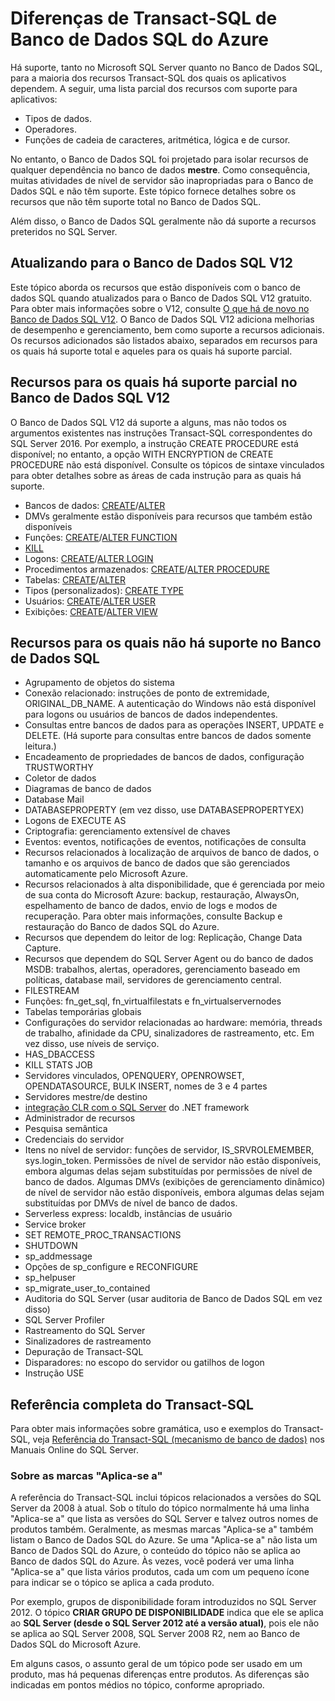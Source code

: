 <properties
   pageTitle="Sem suporte no T-SQL de Banco de Dados SQL do Azure | Microsoft Azure"
   description="Instruções Transact-SQL que têm suporte menor que o total pelo Banco de Dados SQL"
   services="sql-database"
   documentationCenter=""
   authors="BYHAM"
   manager="jeffreyg"
   editor=""
   tags=""/>

<tags
   ms.service="sql-database"
   ms.devlang="na"
   ms.topic="article"
   ms.tgt_pltfrm="na"
   ms.workload="data-management"
   ms.date="01/21/2016"
   ms.author="rick.byham@microsoft.com"/>

# Diferenças de Transact-SQL de Banco de Dados SQL do Azure


Há suporte, tanto no Microsoft SQL Server quanto no Banco de Dados SQL, para a maioria dos recursos Transact-SQL dos quais os aplicativos dependem. A seguir, uma lista parcial dos recursos com suporte para aplicativos:

- Tipos de dados.
- Operadores.
- Funções de cadeia de caracteres, aritmética, lógica e de cursor.

No entanto, o Banco de Dados SQL foi projetado para isolar recursos de qualquer dependência no banco de dados **mestre**. Como consequência, muitas atividades de nível de servidor são inapropriadas para o Banco de Dados SQL e não têm suporte. Este tópico fornece detalhes sobre os recursos que não têm suporte total no Banco de Dados SQL.

Além disso, o Banco de Dados SQL geralmente não dá suporte a recursos preteridos no SQL Server.

## Atualizando para o Banco de Dados SQL V12

Este tópico aborda os recursos que estão disponíveis com o banco de dados SQL quando atualizados para o Banco de Dados SQL V12 gratuito. Para obter mais informações sobre o V12, consulte [O que há de novo no Banco de Dados SQL V12](sql-database-v12-whats-new.md). O Banco de Dados SQL V12 adiciona melhorias de desempenho e gerenciamento, bem como suporte a recursos adicionais. Os recursos adicionados são listados abaixo, separados em recursos para os quais há suporte total e aqueles para os quais há suporte parcial.

## Recursos para os quais há suporte parcial no Banco de Dados SQL V12

O Banco de Dados SQL V12 dá suporte a alguns, mas não todos os argumentos existentes nas instruções Transact-SQL correspondentes do SQL Server 2016. Por exemplo, a instrução CREATE PROCEDURE está disponível; no entanto, a opção WITH ENCRYPTION de CREATE PROCEDURE não está disponível. Consulte os tópicos de sintaxe vinculados para obter detalhes sobre as áreas de cada instrução para as quais há suporte.

- Bancos de dados: [CREATE](https://msdn.microsoft.com/library/dn268335.aspx)/[ALTER](https://msdn.microsoft.com/library/ms174269.aspx)
- DMVs geralmente estão disponíveis para recursos que também estão disponíveis
- Funções: [CREATE](https://msdn.microsoft.com/library/ms186755.aspx)/[ALTER FUNCTION](https://msdn.microsoft.com/library/ms186967.aspx)
- [KILL](https://msdn.microsoft.com/library/ms173730.aspx) 
- Logons: [CREATE](https://msdn.microsoft.com/library/ms189751.aspx)/[ALTER LOGIN](https://msdn.microsoft.com/library/ms189828.aspx)
- Procedimentos armazenados: [CREATE](https://msdn.microsoft.com/library/ms187926.aspx)/[ALTER PROCEDURE](https://msdn.microsoft.com/library/ms189762.aspx)
- Tabelas: [CREATE](https://msdn.microsoft.com/library/dn305849.aspx)/[ALTER](https://msdn.microsoft.com/library/ms190273.aspx)
- Tipos (personalizados): [CREATE TYPE](https://msdn.microsoft.com/library/ms175007.aspx)
- Usuários: [CREATE](https://msdn.microsoft.com/library/ms173463.aspx)/[ALTER USER](https://msdn.microsoft.com/library/ms176060.aspx)
- Exibições: [CREATE](https://msdn.microsoft.com/library/ms187956.aspx)/[ALTER VIEW](https://msdn.microsoft.com/library/ms173846.aspx)

## Recursos para os quais não há suporte no Banco de Dados SQL

- Agrupamento de objetos do sistema
- Conexão relacionado: instruções de ponto de extremidade, ORIGINAL\_DB\_NAME. A autenticação do Windows não está disponível para logons ou usuários de bancos de dados independentes.
- Consultas entre bancos de dados para as operações INSERT, UPDATE e DELETE. (Há suporte para consultas entre bancos de dados somente leitura.)
- Encadeamento de propriedades de bancos de dados, configuração TRUSTWORTHY
- Coletor de dados
- Diagramas de banco de dados
- Database Mail
- DATABASEPROPERTY (em vez disso, use DATABASEPROPERTYEX)
- Logons de EXECUTE AS
- Criptografia: gerenciamento extensível de chaves
- Eventos: eventos, notificações de eventos, notificações de consulta
- Recursos relacionados à localização de arquivos de banco de dados, o tamanho e os arquivos de banco de dados que são gerenciados automaticamente pelo Microsoft Azure.
- Recursos relacionados à alta disponibilidade, que é gerenciada por meio de sua conta do Microsoft Azure: backup, restauração, AlwaysOn, espelhamento de banco de dados, envio de logs e modos de recuperação. Para obter mais informações, consulte Backup e restauração do Banco de dados SQL do Azure.
- Recursos que dependem do leitor de log: Replicação, Change Data Capture.
- Recursos que dependem do SQL Server Agent ou do banco de dados MSDB: trabalhos, alertas, operadores, gerenciamento baseado em políticas, database mail, servidores de gerenciamento central.
- FILESTREAM
- Funções: fn\_get\_sql, fn\_virtualfilestats e fn\_virtualservernodes
- Tabelas temporárias globais
- Configurações do servidor relacionadas ao hardware: memória, threads de trabalho, afinidade da CPU, sinalizadores de rastreamento, etc. Em vez disso, use níveis de serviço.
- HAS\_DBACCESS
- KILL STATS JOB
- Servidores vinculados, OPENQUERY, OPENROWSET, OPENDATASOURCE, BULK INSERT, nomes de 3 e 4 partes
- Servidores mestre/de destino
- [integração CLR com o SQL Server](http://msdn.microsoft.com/library/ms254963.aspx) do .NET framework
- Administrador de recursos
- Pesquisa semântica
- Credenciais do servidor
- Itens no nível de servidor: funções de servidor, IS\_SRVROLEMEMBER, sys.login\_token. Permissões de nível de servidor não estão disponíveis, embora algumas delas sejam substituídas por permissões de nível de banco de dados. Algumas DMVs (exibições de gerenciamento dinâmico) de nível de servidor não estão disponíveis, embora algumas delas sejam substituídas por DMVs de nível de banco de dados.
- Serverless express: localdb, instâncias de usuário
- Service broker
- SET REMOTE\_PROC\_TRANSACTIONS
- SHUTDOWN
- sp\_addmessage
- Opções de sp\_configure e RECONFIGURE
- sp\_helpuser
- sp\_migrate\_user\_to\_contained
- Auditoria do SQL Server (usar auditoria de Banco de Dados SQL em vez disso)
- SQL Server Profiler
- Rastreamento do SQL Server
- Sinalizadores de rastreamento
- Depuração de Transact-SQL
- Disparadores: no escopo do servidor ou gatilhos de logon
- Instrução USE

## Referência completa do Transact-SQL

Para obter mais informações sobre gramática, uso e exemplos do Transact-SQL, veja [Referência do Transact-SQL (mecanismo de banco de dados)](https://msdn.microsoft.com/library/bb510741.aspx) nos Manuais Online do SQL Server.

### Sobre as marcas "Aplica-se a"

A referência do Transact-SQL inclui tópicos relacionados a versões do SQL Server da 2008 à atual. Sob o título do tópico normalmente há uma linha "Aplica-se a" que lista as versões do SQL Server e talvez outros nomes de produtos também. Geralmente, as mesmas marcas "Aplica-se a" também listam o Banco de Dados SQL do Azure. Se uma "Aplica-se a" não lista um Banco de Dados SQL do Azure, o conteúdo do tópico não se aplica ao Banco de dados SQL do Azure. Às vezes, você poderá ver uma linha "Aplica-se a" que lista vários produtos, cada um com um pequeno ícone para indicar se o tópico se aplica a cada produto.

 Por exemplo, grupos de disponibilidade foram introduzidos no SQL Server 2012. O tópico **CRIAR GRUPO DE DISPONIBILIDADE** indica que ele se aplica ao **SQL Server (desde o SQL Server 2012 até a versão atual)**, pois ele não se aplica ao SQL Server 2008, SQL Server 2008 R2, nem ao Banco de Dados SQL do Microsoft Azure.

Em alguns casos, o assunto geral de um tópico pode ser usado em um produto, mas há pequenas diferenças entre produtos. As diferenças são indicadas em pontos médios no tópico, conforme apropriado.

<!---HONumber=AcomDC_0128_2016-->